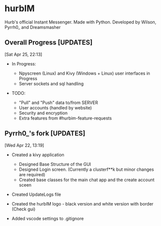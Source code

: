 # hurbIM
Hurb's official Instant Messenger. Made with Python. Developed by Wilson, Pyrrh0_ and Dreamsmasher

## Overall Progress [UPDATES]
[Sat Apr 25, 22:13]

- In Progress:
    - Npyscreen (Linux) and Kivy (Windows + Linux) user interfaces in Progress
    - Server sockets and sql handling

- TODO:
    - "Pull" and "Push" data to/from SERVER
    - User accounts (handled by website)
    - Security and encryption
    - Extra features from #hurbim-feature-requests

## Pyrrh0_'s fork [UPDATES]
[Wed Apr 22, 13:19]

- Created a kivy application       
    - Designed Base Structure of the GUI    
    - Designed Login screen. (Currently a clusterf**k but minor changes are required)     
    - Created base classes for the main chat app and the create account sceen        

- Created UpdateLogs file
- Created the hurbIM logo - black version and white version with border (Check gui)   
- Added vscode settings to .gitignore
